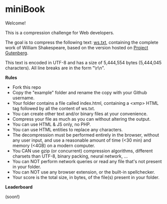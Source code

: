 miniBook
===

Welcome!

This is a compression challenge for Web developers.

The goal is to compress the following text: [ws.txt](http://xem.github.io/miniBook/example/index.html),
containing the complete work of William Shakespeare,
based on the version hosted on [Project Gutenberg](http://www.gutenberg.org/ebooks/100).

This text is encoded in UTF-8 and has a size of 5,444,554 bytes (5,444,045 characters).
All line breaks are in the form "\r\n".

**Rules**

- Fork this repo
- Copy the "example" folder and rename the copy with your Github username.
- Your folder contains a file called index.html, containing a &lt;xmp> HTML tag followed by all the content of ws.txt.
- You can create other text and/or binary files at your convenience.
- Compress your file as much as you can without altering the output.
- You can use HTML & JS only, no PHP.
- You can use HTML entities to replace any characters.
- The decompression must be performed entirely in the browser, without any user input, and use a reasonable amount of time (<30 min) and memory (<4GB) on a modern computer.
- You CAN use gzip (or concurrent) compression algorithms, different charsets than UTF-8, binary packing, neural network, ...
- You can NOT perform network queries or read any file that's not present in your folder.
- You can NOT use any browser extension, or the built-in spellchecker.
- Your score is the total size, in bytes, of the file(s) present in your folder.

**Leaderboard**

(soon!)
